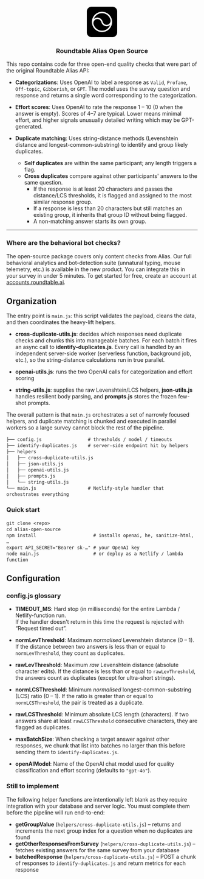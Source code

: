 <p align="center">
<img src="assets/logo-black.png" alt="Roundtable Logo" width = '80'>
</p>

<h3 align="center">Roundtable Alias Open Source</h3>

This repo contains code for three open-end quality checks that were part of the original Roundtable Alias API:

* **Categorizations**: Uses OpenAI to label a response as `Valid`, `Profane`, `Off-topic`, `Gibberish`, or `GPT`. The model uses the survey question and response and returns a single word corresponding to the categorization.

* **Effort scores**: Uses OpenAI to rate the response 1 – 10 (0 when the answer is empty). Scores of 4–7 are typical. Lower means minimal effort, and higher signals unusually detailed writing which may be GPT-generated.

* **Duplicate matching**: Uses string-distance methods (Levenshtein distance and longest-common-substring) to identify and group likely duplicates.

  * **Self duplicates** are within the same participant; any length triggers a flag.  
  * **Cross duplicates** compare against other participants' answers to the same question.  
    * If the response is at least 20 characters and passes the distance/LCS thresholds, it is flagged and assigned to the most similar response group.  
    * If a response is less than 20 characters but still matches an existing group, it inherits that group ID without being flagged.  
    * A non-matching answer starts its own group.

---

### Where are the behavioral bot checks?

The open-source package covers only content checks from Alias. Our full behavioral analytics and bot-detection suite (unnatural typing, mouse telemetry, etc.) is available in the new product. You can integrate this in your survey in under 5 minutes. To get started for free, create an account at [accounts.roundtable.ai](https://accounts.roundtable.ai).

## Organization

The entry point is `main.js`: this script validates the payload, cleans the data, and then coordinates the heavy-lift helpers.

* **cross-duplicate-utils.js**: decides which responses need duplicate checks and chunks this into manageable batches. For each batch it fires an async call to **identify-duplicates.js**. Every call is handled by an independent server-side worker (serverless function, background job, etc.), so the string-distance calculations run in true parallel.

* **openai-utils.js**: runs the two OpenAI calls for categorization and effort scoring

* **string-utils.js**: supplies the raw Levenshtein/LCS helpers, **json-utils.js** handles resilient body parsing, and **prompts.js** stores the frozen few-shot prompts.

The overall pattern is that `main.js` orchestrates a set of narrowly focused helpers, and duplicate matching is chunked and executed in parallel workers so a large survey cannot block the rest of the pipeline.

```
├── config.js                 # thresholds / model / timeouts
├── identify-duplicates.js    # server-side endpoint hit by helpers
├── helpers
│   ├── cross-duplicate-utils.js
│   ├── json-utils.js
│   ├── openai-utils.js
│   ├── prompts.js
│   └── string-utils.js
└── main.js                   # Netlify-style handler that orchestrates everything
```

### Quick start

```
git clone <repo>
cd alias-open-source
npm install                     # installs openai, he, sanitize-html, …
export API_SECRET="Bearer sk-…" # your OpenAI key
node main.js                    # or deploy as a Netlify / lambda function
```

## Configuration

### config.js glossary

* **TIMEOUT_MS**: Hard stop (in milliseconds) for the entire Lambda / Netlify-function run.  
  If the handler doesn't return in this time the request is rejected with “Request timed out”.

* **normLevThreshold**: Maximum *normalised* Levenshtein distance (0 – 1). If the distance between two answers is less than or equal to `normLevThreshold`, they count as duplicates.

* **rawLevThreshold**: Maximum *raw* Levenshtein distance (absolute character edits). If the distance is less than or equal to `rawLevThreshold`, the answers count as duplicates (except for ultra-short strings).

* **normLCSThreshold**: Minimum *normalised* longest-common-substring (LCS) ratio (0 – 1). If the ratio is greater than or equal to `normLCSThreshold`, the pair is treated as a duplicate.

* **rawLCSThreshold**: Minimum absolute LCS length (characters). If two answers share at least `rawLCSThreshold` consecutive characters, they are flagged as duplicates.

* **maxBatchSize**: When checking a target answer against other responses, we chunk that list into batches no larger than this before sending them to `identify-duplicates.js`.  

* **openAIModel**: Name of the OpenAI chat model used for quality classification and effort scoring (defaults to `"gpt-4o"`).

### Still to implement

The following helper functions are intentionally left blank as they require integration with your database and server logic. You must complete them before the pipeline will run end-to-end:

* **getGroupValue** (`helpers/cross-duplicate-utils.js`) – returns and increments the next group index for a question when no duplicates are found
* **getOtherResponsesFromSurvey** (`helpers/cross-duplicate-utils.js`) – fetches existing answers for the same survey from your database
* **batchedResponse** (`helpers/cross-duplicate-utils.js`) – POST a chunk of responses to `identify-duplicates.js` and return metrics for each response